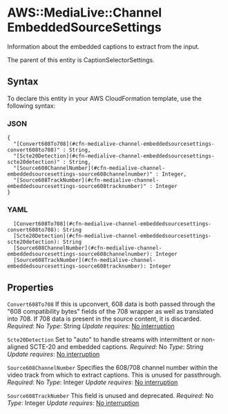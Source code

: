# AWS::MediaLive::Channel EmbeddedSourceSettings<a name="aws-properties-medialive-channel-embeddedsourcesettings"></a>

Information about the embedded captions to extract from the input\.

The parent of this entity is CaptionSelectorSettings\.

## Syntax<a name="aws-properties-medialive-channel-embeddedsourcesettings-syntax"></a>

To declare this entity in your AWS CloudFormation template, use the following syntax:

### JSON<a name="aws-properties-medialive-channel-embeddedsourcesettings-syntax.json"></a>

```
{
  "[Convert608To708](#cfn-medialive-channel-embeddedsourcesettings-convert608to708)" : String,
  "[Scte20Detection](#cfn-medialive-channel-embeddedsourcesettings-scte20detection)" : String,
  "[Source608ChannelNumber](#cfn-medialive-channel-embeddedsourcesettings-source608channelnumber)" : Integer,
  "[Source608TrackNumber](#cfn-medialive-channel-embeddedsourcesettings-source608tracknumber)" : Integer
}
```

### YAML<a name="aws-properties-medialive-channel-embeddedsourcesettings-syntax.yaml"></a>

```
  [Convert608To708](#cfn-medialive-channel-embeddedsourcesettings-convert608to708): String
  [Scte20Detection](#cfn-medialive-channel-embeddedsourcesettings-scte20detection): String
  [Source608ChannelNumber](#cfn-medialive-channel-embeddedsourcesettings-source608channelnumber): Integer
  [Source608TrackNumber](#cfn-medialive-channel-embeddedsourcesettings-source608tracknumber): Integer
```

## Properties<a name="aws-properties-medialive-channel-embeddedsourcesettings-properties"></a>

`Convert608To708`  <a name="cfn-medialive-channel-embeddedsourcesettings-convert608to708"></a>
If this is upconvert, 608 data is both passed through the "608 compatibility bytes" fields of the 708 wrapper as well as translated into 708\. If 708 data is present in the source content, it is discarded\.
*Required*: No
*Type*: String
*Update requires*: [No interruption](https://docs.aws.amazon.com/AWSCloudFormation/latest/UserGuide/using-cfn-updating-stacks-update-behaviors.html#update-no-interrupt)

`Scte20Detection`  <a name="cfn-medialive-channel-embeddedsourcesettings-scte20detection"></a>
Set to "auto" to handle streams with intermittent or non\-aligned SCTE\-20 and embedded captions\.
*Required*: No
*Type*: String
*Update requires*: [No interruption](https://docs.aws.amazon.com/AWSCloudFormation/latest/UserGuide/using-cfn-updating-stacks-update-behaviors.html#update-no-interrupt)

`Source608ChannelNumber`  <a name="cfn-medialive-channel-embeddedsourcesettings-source608channelnumber"></a>
Specifies the 608/708 channel number within the video track from which to extract captions\. This is unused for passthrough\.
*Required*: No
*Type*: Integer
*Update requires*: [No interruption](https://docs.aws.amazon.com/AWSCloudFormation/latest/UserGuide/using-cfn-updating-stacks-update-behaviors.html#update-no-interrupt)

`Source608TrackNumber`  <a name="cfn-medialive-channel-embeddedsourcesettings-source608tracknumber"></a>
This field is unused and deprecated\.
*Required*: No
*Type*: Integer
*Update requires*: [No interruption](https://docs.aws.amazon.com/AWSCloudFormation/latest/UserGuide/using-cfn-updating-stacks-update-behaviors.html#update-no-interrupt)
